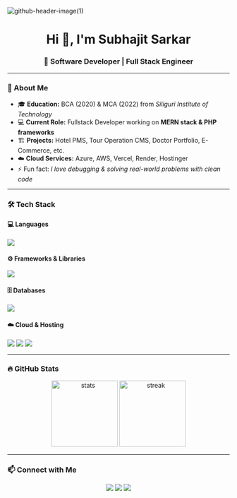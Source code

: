 ![github-header-image(1)](https://github.com/subho781/subho781/assets/77772768/354a589d-4f9f-478d-987f-4012b66446c0)
<h1 align="center">Hi 👋, I'm Subhajit Sarkar</h1>
<h3 align="center">🚀 Software Developer | Full Stack Engineer</h3>

---

### 🌟 About Me  
- 🎓 **Education:** BCA (2020) & MCA (2022) from *Siliguri Institute of Technology*  
- 💻 **Current Role:** Fullstack Developer working on **MERN stack & PHP frameworks**  
- 🏗️ **Projects:** Hotel PMS, Tour Operation CMS, Doctor Portfolio, E-Commerce, etc.  
- ☁️ **Cloud Services:** Azure, AWS, Vercel, Render, Hostinger  
- ⚡ Fun fact: *I love debugging & solving real-world problems with clean code*  

---

### 🛠️ Tech Stack  

#### 💻 Languages  
<p>
  <img src="https://skillicons.dev/icons?i=php,js,java,python,html,css" />
</p>

#### ⚙️ Frameworks & Libraries  
<p>
  <img src="https://skillicons.dev/icons?i=react,reactnative,express,next,codeigniter,bootstrap,tailwind,materialui,nodejs" />
</p>

#### 🗄️ Databases  
<p>
  <img src="https://skillicons.dev/icons?i=mongodb,mysql" />
</p>

#### ☁️ Cloud & Hosting  
<p>
  <img src="https://skillicons.dev/icons?i=azure,aws,vercel" />
  <img src="https://img.shields.io/badge/Render-%23000000.svg?style=for-the-badge&logo=render&logoColor=white" />
  <img src="https://img.shields.io/badge/Hostinger-673DE6?style=for-the-badge&logo=hostinger&logoColor=white" />
</p>

---

### 🔥 GitHub Stats  
<p align="center">
  <img src="https://github-readme-stats.vercel.app/api?username=subho781&show_icons=true&theme=radical" alt="stats" height="150"/>
  <img src="https://github-readme-streak-stats.herokuapp.com/?user=subho781&theme=radical" alt="streak" height="150"/>
</p>

---

### 📫 Connect with Me  
<p align="center">
  <a href="mailto:subho781@gmail.com"><img src="https://img.shields.io/badge/Gmail-D14836.svg?style=for-the-badge&logo=gmail&logoColor=white"/></a>
  <a href="https://www.linkedin.com/in/subhajit-sarkar"><img src="https://img.shields.io/badge/LinkedIn-0077B5.svg?style=for-the-badge&logo=linkedin&logoColor=white"/></a>
  <a href="https://github.com/subho781"><img src="https://img.shields.io/badge/GitHub-181717.svg?style=for-the-badge&logo=github&logoColor=white"/></a>
</p>

